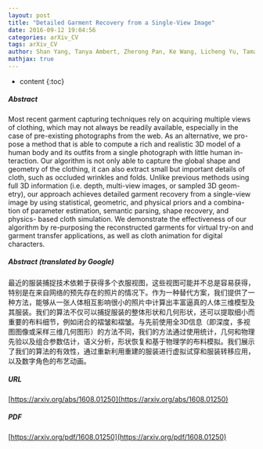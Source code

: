 ```yaml
---
layout: post
title: "Detailed Garment Recovery from a Single-View Image"
date: 2016-09-12 19:04:56
categories: arXiv_CV
tags: arXiv_CV
author: Shan Yang, Tanya Ambert, Zherong Pan, Ke Wang, Licheng Yu, Tamara Berg, Ming C. Lin
mathjax: true
---
```


* content
{:toc}

##### Abstract
Most recent garment capturing techniques rely on acquiring multiple views of clothing, which may not always be readily available, especially in the case of pre-existing photographs from the web. As an alternative, we pro- pose a method that is able to compute a rich and realistic 3D model of a human body and its outfits from a single photograph with little human in- teraction. Our algorithm is not only able to capture the global shape and geometry of the clothing, it can also extract small but important details of cloth, such as occluded wrinkles and folds. Unlike previous methods using full 3D information (i.e. depth, multi-view images, or sampled 3D geom- etry), our approach achieves detailed garment recovery from a single-view image by using statistical, geometric, and physical priors and a combina- tion of parameter estimation, semantic parsing, shape recovery, and physics- based cloth simulation. We demonstrate the effectiveness of our algorithm by re-purposing the reconstructed garments for virtual try-on and garment transfer applications, as well as cloth animation for digital characters.

##### Abstract (translated by Google)
最近的服装捕捉技术依赖于获得多个衣服视图，这些视图可能并不总是容易获得，特别是在来自网络的预先存在的照片的情况下。作为一种替代方案，我们提供了一种方法，能够从一张人体相互影响很小的照片中计算出丰富逼真的人体三维模型及其服装。我们的算法不仅可以捕捉服装的整体形状和几何形状，还可以提取细小而重要的布料细节，例如闭合的褶皱和褶皱。与先前使用全3D信息（即深度，多视图图像或采样三维几何图形）的方法不同，我们的方法通过使用统计，几何和物理先验以及组合参数估计，语义分析，形状恢复和基于物理学的布料模拟。我们展示了我们的算法的有效性，通过重新利用重建的服装进行虚拟试穿和服装转移应用，以及数字角色的布艺动画。

##### URL
[https://arxiv.org/abs/1608.01250](https://arxiv.org/abs/1608.01250)

##### PDF
[https://arxiv.org/pdf/1608.01250](https://arxiv.org/pdf/1608.01250)

